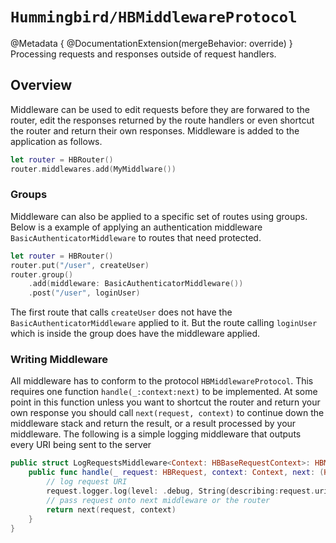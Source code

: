 # ``Hummingbird/HBMiddlewareProtocol``

@Metadata {
    @DocumentationExtension(mergeBehavior: override)
}
Processing requests and responses outside of request handlers. 

## Overview

Middleware can be used to edit requests before they are forwared to the router, edit the responses returned by the route handlers or even shortcut the router and return their own responses. Middleware is added to the application as follows.

```swift
let router = HBRouter()
router.middlewares.add(MyMiddlware())
```

### Groups

Middleware can also be applied to a specific set of routes using groups. Below is a example of applying an authentication middleware `BasicAuthenticatorMiddleware` to routes that need protected.

```swift
let router = HBRouter()
router.put("/user", createUser)
router.group()
    .add(middleware: BasicAuthenticatorMiddleware())
    .post("/user", loginUser)
```
The first route that calls `createUser` does not have the `BasicAuthenticatorMiddleware` applied to it. But the route calling `loginUser` which is inside the group does have the middleware applied.

### Writing Middleware

All middleware has to conform to the protocol `HBMiddlewareProtocol`. This requires one function `handle(_:context:next)` to be implemented. At some point in this function unless you want to shortcut the router and return your own response you should call `next(request, context)` to continue down the middleware stack and return the result, or a result processed by your middleware. The following is a simple logging middleware that outputs every URI being sent to the server

```swift
public struct LogRequestsMiddleware<Context: HBBaseRequestContext>: HBMiddlewareProtocol {
    public func handle(_ request: HBRequest, context: Context, next: (HBRequest, Context) async throws -> HBResponse) async throws -> HBResponse {
        // log request URI
        request.logger.log(level: .debug, String(describing:request.uri.path))
        // pass request onto next middleware or the router
        return next(request, context)
    }
}
```
